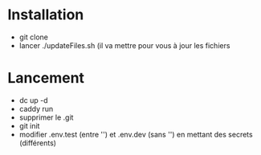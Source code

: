 # Installation

- git clone
- lancer ./updateFiles.sh (il va mettre pour vous à jour les fichiers

# Lancement

- dc up -d
- caddy run
- supprimer le .git
- git init
- modifier .env.test (entre '') et .env.dev (sans '') en mettant des secrets (différents)
